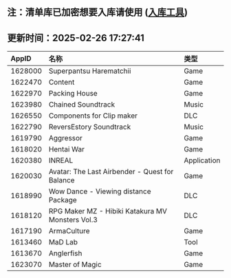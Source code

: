 ## 注：清单库已加密想要入库请使用 ([入库工具](https://github.com/BlankTMing/ManifestAutoUpdate/releases))

## 更新时间：2025-02-26 17:27:41
| AppID | 名称 | 类型  |
| :-------------------- | :----------------------------- | :----------- |
| 1628000 | Superpantsu Harematchii| Game |
| 1622470 | Content| Game |
| 1622970 | Packing House| Game |
| 1623980 | Chained Soundtrack| Music |
| 1626550 | Components for Clip maker| DLC |
| 1622790 | ReversEstory Soundtrack| Music |
| 1619790 | Aggressor| Game |
| 1618020 | Hentai War| Game |
| 1620380 | INREAL| Application |
| 1620030 | Avatar: The Last Airbender - Quest for Balance| Game |
| 1618990 | Wow Dance - Viewing distance Package| DLC |
| 1618120 | RPG Maker MZ - Hibiki Katakura MV Monsters Vol.3| DLC |
| 1617190 | ArmaCulture| Game |
| 1613460 | MaD Lab| Tool |
| 1613670 | Anglerfish| Game |
| 1623070 | Master of Magic| Game |
